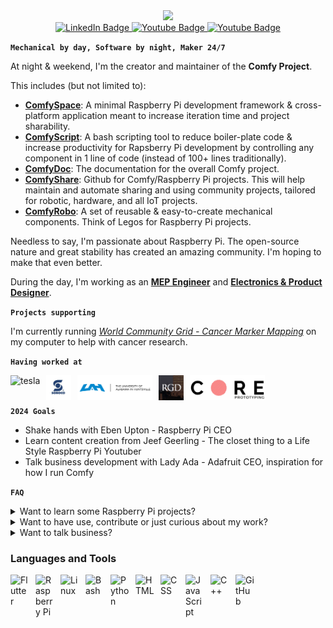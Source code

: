 <div id="header" align="center">
  <img src="https://media.giphy.com/media/M9gbBd9nbDrOTu1Mqx/giphy.gif" width="100"/>
</div>
<div id="badges" align="center">
  <a href="https://www.linkedin.com/in/tung-thomas-nguyen-9b010317b">
    <img src="https://img.shields.io/badge/LinkedIn-blue?style=for-the-badge&logo=linkedin&logoColor=white" alt="LinkedIn Badge"/>
  </a>
  <a href="https://www.youtube.com/@thomasthemaker">
    <img src="https://img.shields.io/badge/YouTube-red?style=for-the-badge&logo=youtube&logoColor=white" alt="Youtube Badge"/>
  </a>
    <a href="https://comfystudio.tech">
    <img src="https://img.shields.io/badge/comfyStudio-green?style=for-the-badge&logo=wordpress&logoColor=black" alt="Youtube Badge"/>
  </a>
</div>

**`Mechanical by day, Software by night, Maker 24/7`**

At night & weekend, I'm the creator and maintainer of the **Comfy Project**.

This includes (but not limited to):

- [**ComfySpace**](https://comfystudio.tech/): A minimal Raspberry Pi development framework & cross-platform application meant to increase iteration time and project sharability.
- [**ComfyScript**](https://github.com/ThomasVuNguyen/ComfyScript): A bash scripting tool to reduce boiler-plate code & increase productivity for Rapsberry Pi development by controlling any component in 1 line of code (instead of 100+ lines traditionally). 
- [**ComfyDoc**](https://comfystudio.tech/): The documentation for the overall Comfy project.
- [**ComfyShare**](https://github.com/ThomasVuNguyen/ComfyShare): Github for Comfy/Raspberry Pi projects. This will help maintain and automate sharing and using community projects, tailored for robotic, hardware, and all IoT projects.
- [**ComfyRobo**](https://github.com/ThomasVuNguyen/ComfyRobo): A set of reusable & easy-to-create mechanical components. Think of Legos for Raspberry Pi projects.

Needless to say, I'm passionate about Raspberry Pi. The open-source nature and great stability has created an amazing community. I'm hoping to make that even better.


During the day, I'm working as an [**MEP Engineer**](https://rgdengineers.com/) and [**Electronics & Product Designer**](https://www.coreprototyping.xyz/who-we-are).

**`Projects supporting`**

I'm currently running [*World Community Grid - Cancer Marker Mapping*](https://www.worldcommunitygrid.org/) on my computer to help with cancer research.

**`Having worked at`**

<img align="left" alt="tesla" style="padding-right:10px;" height="40px" src ="https://github.com/ThomasVuNguyen/ThomasVuNguyen/assets/70709101/16f5e054-057d-4650-b80c-08f97807336b"/>
<img align="left" alt="sonoco" style="padding-right:10px;" height="40px" src ="assets/Sonoco.jpg"/>
<img align="left" alt="uah" style="padding-right:10px;" height="40px" src ="assets/UAH.png"/>
<img align="left" alt="rgd" style="padding-right:10px;" height="40px" src ="assets/RGD.JPg"/>
<img align="left" alt="core" style="padding-right:10px;" height="40px" src ="assets/core.png"/>

<br></br>


**`2024 Goals`**

- Shake hands with Eben Upton - Raspberry Pi CEO
- Learn content creation from Jeef Geerling - The closet thing to a Life Style Raspberry Pi Youtuber
- Talk business development with Lady Ada - Adafruit CEO, inspiration for how I run Comfy

**`FAQ`**

<details>
<summary>Want to learn some Raspberry Pi projects?</summary>

Check out my [YT channel](https://www.youtube.com/@thomasthemaker)

</details>
<details>
<summary>Want to have use, contribute or just curious about my work?</summary>

Shoot me an email at tungvunguyennguyen@gmail.com
</details>

<details>
<summary> Want to talk business?</summary>
The Comfy Project is not legally a business (yet), but email me at tungvunguyennguyen@gmail.com
</details>


### Languages and Tools
<img align="left" alt="Flutter" width="30px" style="padding-right:10px;" src="https://cdn.jsdelivr.net/gh/devicons/devicon/icons/flutter/flutter-original.svg"/>
<img align="left" alt="Raspberry Pi" width="30px" style="padding-right:10px;" src="https://cdn.jsdelivr.net/gh/devicons/devicon/icons/raspberrypi/raspberrypi-original.svg" />
<img align="left" alt="Linux" width="30px" style="padding-right:10px;" src="https://cdn.jsdelivr.net/gh/devicons/devicon/icons/linux/linux-original.svg" />
<img align="left" alt="Bash" width="30px" style="padding-right:10px;" src="https://cdn.jsdelivr.net/gh/devicons/devicon/icons/bash/bash-original.svg" />
<img align="left" alt="Python" width="30px" style="padding-right:10px;" src="https://cdn.jsdelivr.net/gh/devicons/devicon/icons/python/python-plain.svg" />
<img align="left" alt="HTML" width="30px" style="padding-right:10px;" src="https://cdn.jsdelivr.net/gh/devicons/devicon/icons/html5/html5-plain.svg" />
<img align="left" alt="CSS" width="30px" style="padding-right:10px;" src="https://cdn.jsdelivr.net/gh/devicons/devicon/icons/css3/css3-plain.svg" />
<img align="left" alt="JavaScript" width="30px" style="padding-right:10px;" src="https://cdn.jsdelivr.net/gh/devicons/devicon/icons/javascript/javascript-plain.svg" />
<img align="left" alt="C++" width="30px" style="padding-right:10px;" src="https://cdn.jsdelivr.net/gh/devicons/devicon/icons/cplusplus/cplusplus-line.svg" />
<img align="left" alt="GitHub" width="30px" style="padding-right:10px;" src="https://cdn.jsdelivr.net/gh/devicons/devicon/icons/github/github-original.svg" />
<br>


